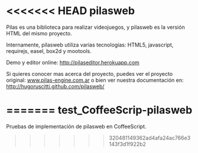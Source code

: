 <<<<<<< HEAD
pilasweb
========

Pilas es una biblioteca para realizar videojuegos, y pilasweb
es la versión HTML del mismo proyecto.

Internamente, pilasweb utiliza varias tecnologías: HTML5, javascript,
requirejs, easel, box2d y mootools.

Demo y editor online: http://pilaseditor.herokuapp.com

Si quieres conocer mas acerca del proyecto, puedes ver el proyecto
original: www.pilas-engine.com.ar o bien ver nuestra documentación
en: http://hugoruscitti.github.com/pilasweb/

=======
test_CoffeeScrip-pilasweb
=========================

Pruebas de implementación de pilasweb en CoffeeScript.
>>>>>>> 320481149362ad4afa24ac766e3143f3d1f922b2
